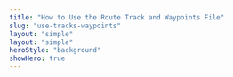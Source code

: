 ```yaml
---
title: "How to Use the Route Track and Waypoints File"
slug: "use-tracks-waypoints"
layout: "simple"
layout: "simple"
heroStyle: "background"
showHero: true
---
```

